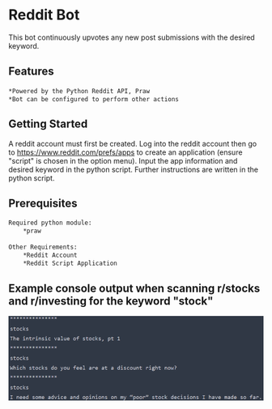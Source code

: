 # Reddit Bot

This bot continuously upvotes any new post submissions with the desired keyword.

## Features
    *Powered by the Python Reddit API, Praw
    *Bot can be configured to perform other actions
   
## Getting Started
A reddit account must first be created.  Log into the reddit account then go to https://www.reddit.com/prefs/apps to create an application (ensure "script" is chosen in the option menu).
Input the app information and desired keyword in the python script.  Further instructions are written in the python script.

## Prerequisites
    Required python module:
        *praw

    Other Requirements:
        *Reddit Account
        *Reddit Script Application

  
## Example console output when scanning r/stocks and r/investing for the keyword "stock"
![Image](Screenshot_1.png)

